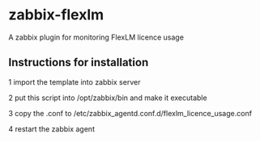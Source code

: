 # zabbix-flexlm

A zabbix plugin for monitoring FlexLM licence usage

## Instructions for installation

1 import the template into zabbix server


2 put this script into /opt/zabbix/bin and make it executable


3 copy the .conf to /etc/zabbix_agentd.conf.d/flexlm_licence_usage.conf
 

4 restart the zabbix agent

